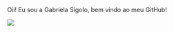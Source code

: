 Oii! Eu sou a Gabriela Sígolo, bem vindo ao meu GitHub!

<img src = "https://user-images.githubusercontent.com/69328848/120335537-ecad6880-c2c7-11eb-8a30-d2223decb65e.png"></img>
